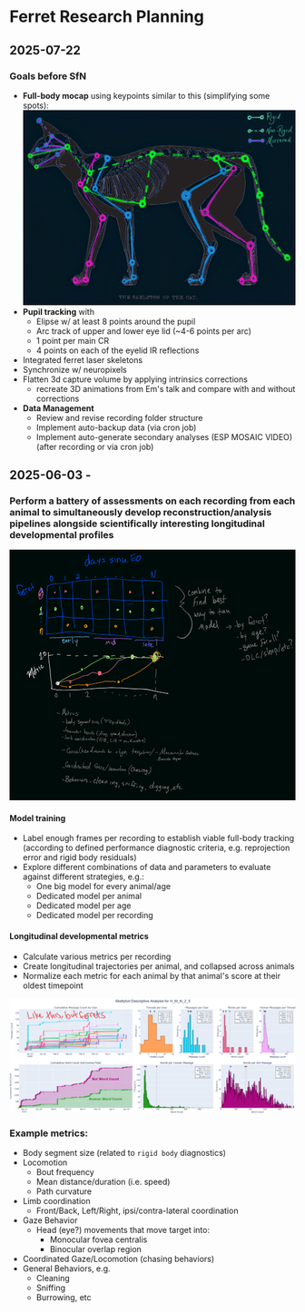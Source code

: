 # Ferret Research Planning

## 2025-07-22

### Goals before SfN 
- **Full-body mocap** using keypoints similar to this (simplifying some spots):
![cat keypoint diagram](images/cat-rigid-body-model-definition.png)
- **Pupil tracking** with
    - Elipse w/ at least 8 points around the pupil
    - Arc track of upper and lower eye lid (~4-6 points per arc)
    - 1 point per main CR 
    - 4 points on each of the eyelid IR reflections
- Integrated ferret laser skeletons
- Synchronize w/ neuropixels
- Flatten 3d capture volume by applying intrinsics corrections
    - recreate 3D animations from Em's talk and compare with and without corrections
- **Data Management**
    - Review and revise recording folder structure
    - Implement auto-backup data (via cron job)
    - Implement auto-generate secondary analyses (ESP MOSAIC VIDEO) (after recording or via cron job)

## 2025-06-03 - 
### Perform a battery of assessments on each recording from each animal to simultaneously develop reconstruction/analysis pipelines alongside scientifically interesting longitudinal developmental profiles

![alt text](images/2025-06-03-ferret-research-planning.png)

#### Model training
- Label enough frames per recording to establish viable full-body tracking (according to defined performance diagnostic criteria, e.g. reprojection error and rigid body residuals)
- Explore different combinations of data and parameters to evaluate against different strategies, e.g.: 
    - One big model for every animal/age
    - Dedicated model per animal
    - Dedicated model per age
    - Dedicated model per recording

#### Longitudinal developmental metrics
- Calculate various metrics per recording
- Create longitudinal trajectories per animal, and collapsed across animals
- Normalize each metric for each animal by that animal's score at their oldest timepoint 

![alt text](images/2025-06-04-think-skellybot-data-but-ferrets.png)

### Example metrics: 
- Body segment size (related to `rigid body` diagnostics)
- Locomotion
    - Bout frequency
    - Mean distance/duration (i.e. speed)
    - Path curvature
- Limb coordination 
    - Front/Back, Left/Right, ipsi/contra-lateral coordination
- Gaze Behavior
    - Head (eye?) movements that move target into: 
        - Monocular fovea centralis
        - Binocular overlap region
- Coordinated Gaze/Locomotion (chasing behaviors)
- General Behaviors, e.g.
    - Cleaning
    - Sniffing
    - Burrowing, etc
